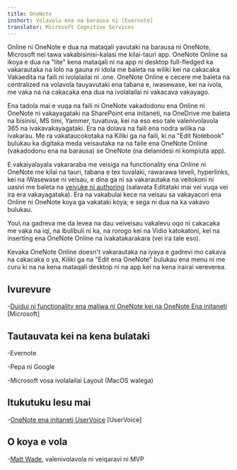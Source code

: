 ```yaml
---
title: OneNote
inshort: Volavola ena na barausa ni [Evernote]
translator: Microsoft Cognitive Services
---
```


Online ni OneNote e dua na mataqali yavutaki na barausa ni OneNote, Microsoft nei
tawa vakabisinisi-kalasi me kilai-tauri app. OneNote Online sa ikoya e dua na \"lite\" kena mataqali
ni na app ni desktop full-fledged ka vakarautaka na lolo na gauna ni idola me baleta na
wiliki kei na cakacaka Vakaedita na faili ni ivolalailai ni .one. OneNote Online e cecere me baleta na
centralized na volavola tauyavutaki ena tabana e, iwasewase, kei na ivola, me vaka na
na cakacaka ena dua na ivolalailai ni vakacava vakayago.

Ena tadola mai e vuqa na faili ni OneNote vakadodonu ena Online ni OneNote ni vakayagataki na
SharePoint ena initaneti, na OneDrive me baleta na bisinisi, MS timi, Yammer, tuvatuva, kei na
eso eso tale valenivolavola 365 na ivakavakayagataki. Era na dolava na faili ena nodra wilika na ivakarau. Me ra vakataucokotaka na
Kiliki ga na faili, ki na \"Edit Notebook\" bulukau ka digitaka meda veisautaka na
na faile ena OneNote Online (vakadodonu ena na barausa) se OneNote (na delanidesi ni kompiuta
app).

E vakaiyalayala vakararaba me veisiga na functionality ena Online ni OneNote
me kilai na tauri, tabana e tex tuvalaki, rawarawa teveli, hyperlinks, kei na
iWasewase ni veisau, e dina ga ni sa vakarautaka na veitokoni ni uasivi me baleta na
[veivuke ni authoring](http://icsh.pt/CoAuthoring) (salavata Editataki mai vei
vuqa vei ira era vakayagataka). Era na vakabulai kece na veisau sa vakayacori ena Online ni OneNote
koya ga vakataki koya; e sega ni dua na ka vakavo bulukau.

You\ na gadreva me da levea na dau veiveisau vakalevu oqo ni cakacaka me vaka na iqi, na ibulibuli ni ka, na rorogo kei na
Vidio katokatoni, kei na inserting ena OneNote Online na ivakatakarakara (vei ira tale eso).

Kevaka OneNote Online doesn\'t vakarautaka na iyaya e gadrevi mo cakava na cakacaka o ya,
Kiliki ga na \"Edit ena OneNote\" bulukau ena menu ni me curu ki na
na kena mataqali desktop ni na app kei na kena irairai vereverea.

Ivurevure
---------

-[Duidui ni functionality ena maliwa ni OneNote kei na OneNote
    Ena initaneti](https://support.office.com/en-us/article/Differences-between-using-a-notebook-in-the-browser-and-in-OneNote-a3d1fc13-ac74-456b-b391-b633a62aa83f)
    \[Microsoft\]

Tautauvata kei na kena bulataki
--------------------

-Evernote

-Pepa ni Google

-Microsoft vosa ivolalailai Layout (MacOS walega)

Itukutuku lesu mai
---------

-[OneNote ena initaneti UserVoice](https://onenote.uservoice.com/forums/327183-onenote-online)
    \[UserVoice\]

O koya e vola
---------

-[Matt Wade](https://www.linkedin.com/in/thatmattwade/), valenivolavola ni veiqaravi ni MVP


